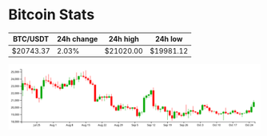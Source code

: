# Bitcoin Stats

BTC/USDT|24h change|24h high|24h low|
|---|---|---|---|
|$20743.37|2.03%|$21020.00|$19981.12|

<img src="./chart.svg">
